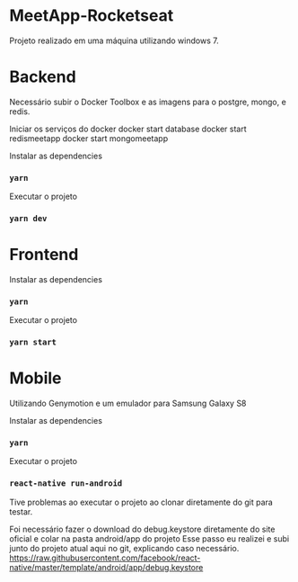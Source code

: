 # MeetApp-Rocketseat
Projeto realizado em uma máquina utilizando windows 7.

# Backend
Necessário subir o Docker Toolbox e as imagens para o postgre, mongo, e redis.

Iniciar os serviços do docker
docker start database
docker start redismeetapp
docker start mongomeetapp

Instalar as dependencies
### `yarn`

Executar o projeto
### `yarn dev`

# Frontend
Instalar as dependencies
### `yarn`

Executar o projeto
### `yarn start`

# Mobile
Utilizando Genymotion e um emulador para Samsung Galaxy S8

Instalar as dependencies
### `yarn`

Executar o projeto
### `react-native run-android`

Tive problemas ao executar o projeto ao clonar diretamente do git para testar.

Foi necessário fazer o download do debug.keystore diretamente do site oficial e colar na pasta android/app do projeto
Esse passo eu realizei e subi junto do projeto atual aqui no git, explicando caso necessário.
https://raw.githubusercontent.com/facebook/react-native/master/template/android/app/debug.keystore


